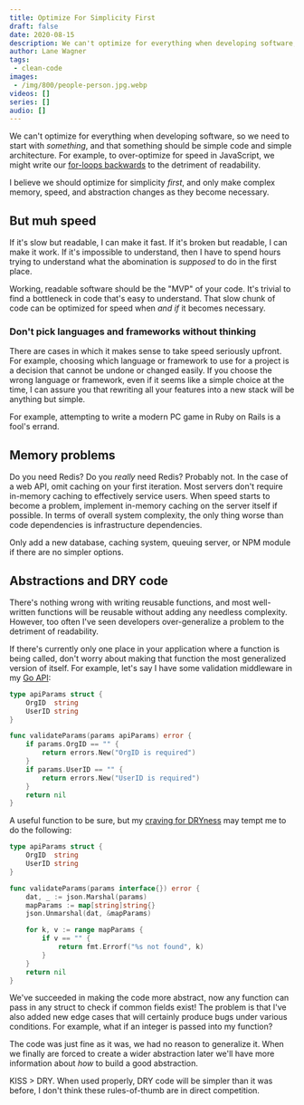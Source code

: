 ```yaml
---
title: Optimize For Simplicity First
draft: false
date: 2020-08-15
description: We can't optimize for everything when developing software, so we need to start with something
author: Lane Wagner
tags:
 - clean-code
images:
 - /img/800/people-person.jpg.webp
videos: []
series: []
audio: []
---
```


We can't optimize for everything when developing software, so we need to start with _something_, and that something should be simple code and simple architecture. For example, to over-optimize for speed in JavaScript, we might write our [for-loops backwards](https://blog.boot.dev/javascript/benchmarking-array-traversal-in-javascript/) to the detriment of readability.

I believe we should optimize for simplicity _first_, and only make complex memory, speed, and abstraction changes as they become necessary.

## But muh speed

If it's slow but readable, I can make it fast. If it's broken but readable, I can make it work. If it's impossible to understand, then I have to spend hours trying to understand what the abomination is _supposed_ to do in the first place.

Working, readable software should be the "MVP" of your code. It's trivial to find a bottleneck in code that's easy to understand. That slow chunk of code can be optimized for speed when _and if_ it becomes necessary.

### Don't pick languages and frameworks without thinking

There are cases in which it makes sense to take speed seriously upfront. For example, choosing which language or framework to use for a project is a decision that cannot be undone or changed easily. If you choose the wrong language or framework, even if it seems like a simple choice at the time, I can assure you that rewriting all your features into a new stack will be anything but simple.

For example, attempting to write a modern PC game in Ruby on Rails is a fool's errand.

## Memory problems

Do you need Redis? Do you _really_ need Redis? Probably not. In the case of a web API, omit caching on your first iteration. Most servers don't require in-memory caching to effectively service users. When speed starts to become a problem, implement in-memory caching on the server itself if possible. In terms of overall system complexity, the only thing worse than code dependencies is infrastructure dependencies.

Only add a new database, caching system, queuing server, or NPM module if there are no simpler options.

## Abstractions and DRY code

There's nothing wrong with writing reusable functions, and most well-written functions will be reusable without adding any needless complexity. However, too often I've seen developers over-generalize a problem to the detriment of readability.

If there's currently only one place in your application where a function is being called, don't worry about making that function the most generalized version of itself. For example, let's say I have some validation middleware in my [Go API](https://blog.boot.dev/golang/golang-project-structure/):

```go
type apiParams struct {
	OrgID  string
	UserID string
}

func validateParams(params apiParams) error {
	if params.OrgID == "" {
		return errors.New("OrgID is required")
	}
	if params.UserID == "" {
		return errors.New("UserID is required")
	}
	return nil
}
```

A useful function to be sure, but my [craving for DRYness](https://blog.boot.dev/clean-code/dry-code/) may tempt me to do the following:

```go
type apiParams struct {
	OrgID  string
	UserID string
}

func validateParams(params interface{}) error {
	dat, _ := json.Marshal(params)
	mapParams := map[string]string{}
	json.Unmarshal(dat, &mapParams)

	for k, v := range mapParams {
		if v == "" {
			return fmt.Errorf("%s not found", k)
		}
	}
	return nil
}
```

We've succeeded in making the code more abstract, now any function can pass in any struct to check if common fields exist! The problem is that I've also added new edge cases that will certainly produce bugs under various conditions. For example, what if an integer is passed into my function?

The code was just fine as it was, we had no reason to generalize it. When we finally are forced to create a wider abstraction later we'll have more information about _how_ to build a good abstraction.

KISS > DRY. When used properly, DRY code will be simpler than it was before, I don't think these rules-of-thumb are in direct competition.
